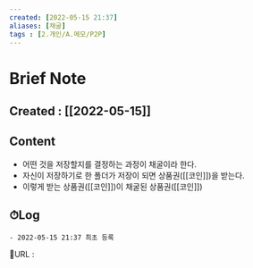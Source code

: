 ```yaml
---
created: [2022-05-15 21:37]
aliases: [채굴]
tags : [2.개인/A.메모/P2P]
---
```


# Brief Note
## Created : [[2022-05-15]]
## Content
- 어떤 것을 저장할지를 결정하는 과정이 채굴이라 한다. 
- 자신이 저장하기로 한 폴더가 저장이 되면 상품권([[코인]])을 받는다.
- 이렇게 받는 상품권([[코인]])이 채굴된 상품권([[코인]])

## ⏱Log
	- 2022-05-15 21:37 최초 등록


📙URL :